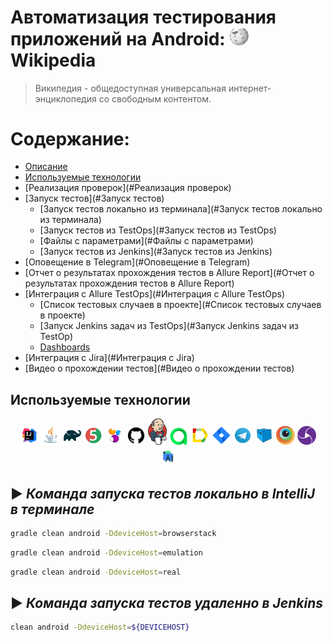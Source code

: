 # Автоматизация тестирования приложений на Android:  <img width="6%" title="Android Studio" src="images/logo/Wikipedia.png"> Wikipedia
> Википедия - общедоступная универсальная интернет-энциклопедия со свободным контентом. 

# <a name="Содержание">Содержание:</a>
+ [Описание](#Описание)
+ [Используемые технологии](#ИспользуемыеТехнологии)
+ [Реализация проверок](#Реализация проверок)
+ [Запуск тестов](#Запуск тестов)
  + [Запуск тестов локально из терминала](#Запуск тестов локально из терминала)
  + [Запуск тестов из TestOps](#Запуск тестов из TestOps)
  + [Файлы с параметрами](#Файлы с параметрами)
  + [Запуск тестов из Jenkins](#Запуск тестов из Jenkins)
+ [Оповещение в Telegram](#Оповещение в Telegram)
+ [Отчет о результатах прохождения тестов в Allure Report](#Отчет о результатах прохождения тестов в Allure Report)
+ [Интеграция с Allure TestOps](#Интеграция с Allure TestOps)
  + [Список тестовых случаев в проекте](#Список тестовых случаев в проекте)
  + [Запуск Jenkins задач из TestOps](#Запуск Jenkins задач из TestOp)
  + [Dashboards](#Dashboards)
+ [Интеграция с Jira](#Интеграция с Jira)
+ [Видео о прохождении тестов](#Видео о прохождении тестов)

## Используемые технологии

<p align="center">
<img width="6%" title="IntelliJ" src="images/logo/IntelliJ.svg">
<img width="6%" title="Java" src="images/logo/Java.svg">
<img width="6%" title="Gradle" src="images/logo/Gradle.svg">
<img width="6%" title="JUnit5" src="images/logo/JUnit5.svg">
<img width="6%" title="Selenide" src="images/logo/Selenide.svg">
<img width="6%" title="GitHub" src="images/logo/github.svg">
<img width="6%" title="Jenkins" src="images/logo/Jenkins.svg">
<img width="6%" title="Allure TestOps" src="images/logo/AllureTestOps.svg">
<img width="6%" title="Allure Report" src="images/logo/AllureReport.svg">
<img width="6%" title="Jira Cloud" src="images/logo/Jira.svg">
<img width="6%" title="Telegram" src="images/logo/Telegram.svg">
<img width="6%" title="Selenoid" src="images/logo/Selenoid.svg">
<img width="6%" title="Browserstack" src="images/logo/Browserstack.svg">
<img width="6%" title="Appium" src="images/logo/Appium.svg">
<img width="6%" title="Android Studio" src="images/logo/AndroidStudio.svg">
</p>















## :arrow_forward: _Команда запуска тестов локально в IntelliJ в терминале_

```bash
gradle clean android -DdeviceHost=browserstack
```

```bash
gradle clean android -DdeviceHost=emulation
```

```bash
gradle clean android -DdeviceHost=real
```

## :arrow_forward: _Команда запуска тестов удаленно в Jenkins_

```bash
clean android -DdeviceHost=${DEVICEHOST}
```